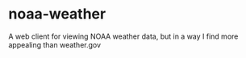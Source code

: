 # noaa-weather
A web client for viewing NOAA weather data, but in a way I find more appealing than weather.gov
